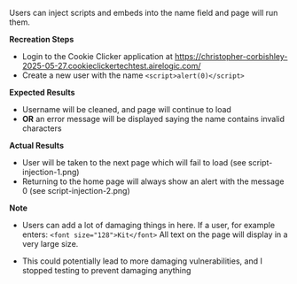 Users can inject scripts and embeds into the name field and page will run them.

**Recreation Steps**
* Login to the Cookie Clicker application at https://christopher-corbishley-2025-05-27.cookieclickertechtest.airelogic.com/
* Create a new user with the name ```<script>alert(0)</script>```


**Expected Results**
* Username will be cleaned, and page will continue to load
* **OR** an error message will be displayed saying the name contains invalid characters

**Actual Results**
* User will be taken to the next page which will fail to load (see script-injection-1.png)
* Returning to the home page will always show an alert with the message 0 (see script-injection-2.png)

**Note**
* Users can add a lot of damaging things in here.
If a user, for example enters:
```<font size="128">Kit</font>```
All text on the page will display in a very large size.

* This could potentially lead to more damaging vulnerabilities, and I stopped testing to prevent damaging anything